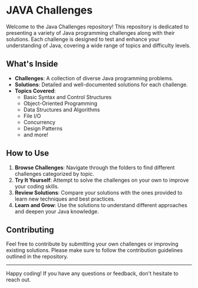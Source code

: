 # JAVA Challenges

Welcome to the Java Challenges repository! This repository is dedicated to presenting a variety of Java programming challenges along with their solutions. Each challenge is designed to test and enhance your understanding of Java, covering a wide range of topics and difficulty levels.

## What's Inside

- **Challenges**: A collection of diverse Java programming problems.
- **Solutions**: Detailed and well-documented solutions for each challenge.
- **Topics Covered**: 
  - Basic Syntax and Control Structures
  - Object-Oriented Programming
  - Data Structures and Algorithms
  - File I/O
  - Concurrency
  - Design Patterns
  - and more!

## How to Use

1. **Browse Challenges**: Navigate through the folders to find different challenges categorized by topic.
2. **Try It Yourself**: Attempt to solve the challenges on your own to improve your coding skills.
3. **Review Solutions**: Compare your solutions with the ones provided to learn new techniques and best practices.
4. **Learn and Grow**: Use the solutions to understand different approaches and deepen your Java knowledge.

## Contributing

Feel free to contribute by submitting your own challenges or improving existing solutions. Please make sure to follow the contribution guidelines outlined in the repository.

---

Happy coding! If you have any questions or feedback, don't hesitate to reach out.

